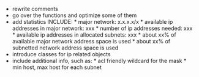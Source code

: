 - rewrite comments
- go over the functions and optimize some of them
- add statistics
    INCLUDE:
        * major network: x.x.x.x/x
        * available ip addresses in major network: xxx
        * number of ip addresses needed: xxx
        * available ip addresses in allocated subnets: xxx
        * about xx% of available major network address space is used
        * about xx% of subnetted network address space is used
- introduce classes for ip related objects
- include additional info, such as:
        * acl friendly wildcard for the mask
        * min host, max host for each subnet
